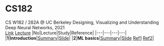 # CS182
CS W182 / 282A @ UC Berkeley Designing, Visualizing and Understanding Deep Neural Networks, 2021<br/>
[Link](https://cs182sp21.github.io) [Lecture](https://www.youtube.com/playlist?list=PL_iWQOsE6TfVmKkQHucjPAoRtIJYt8a5A)
|No|Lecture|Study|Reference|
|---|---|---|---|
|**1**|**Introduction**|[Summary](https://github.com/seonghunn/CS182/issues/1#issue-1167521550)|[Slide](https://cs182sp21.github.io/static/slides/lec-1.pdf)|
|**2**|**ML basics**|[Summary](https://github.com/seonghunn/CS182/issues/2#issue-1167683972)|[Slide](https://cs182sp21.github.io/static/slides/lec-2.pdf) [Ref1](https://devkihyun.github.io/study/Machine-learining-and-Probability/) [Ref2](https://github.com/Jasonlee1995/CS182/blob/main/Supplements/Lecture02_sup.pdf)|
